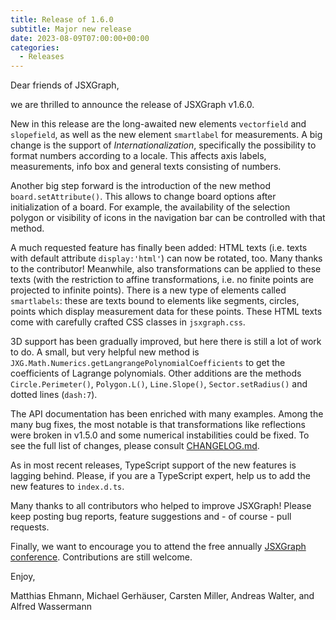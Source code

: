```yaml
---
title: Release of 1.6.0
subtitle: Major new release
date: 2023-08-09T07:00:00+00:00
categories:
  - Releases
---
```


Dear friends of JSXGraph,

we are thrilled to announce the release of JSXGraph v1.6.0.

New in this release are the long-awaited new elements `vectorfield` and `slopefield`, as well as the new element `smartlabel` for measurements. A big change is the support of *Internationalization*, specifically the possibility to format numbers according to a locale. This affects axis labels, measurements, info box and general texts consisting of numbers.

Another big step forward is the introduction of the new method `board.setAttribute()`. This allows to change board options after initialization of a board. For example, the availability of the selection polygon or visibility of icons in the navigation bar can be controlled with that method.

A much requested feature has finally been added: HTML texts (i.e. texts with default attribute `display:'html'`) can now be rotated, too. Many thanks to the contributor! Meanwhile, also transformations can be applied to these texts (with the restriction to affine transformations, i.e. no finite points are projected to infinite points). There is a new type of elements called `smartlabels`: these are texts bound to elements like segments, circles, points which display measurement data for these points. These HTML texts come with carefully crafted CSS classes in `jsxgraph.css`.

3D support has been gradually improved, but here there is still a lot of work to do. A small, but very helpful new method is `JXG.Math.Numerics.getLangrangePolynomialCoefficients` to get the coefficients of Lagrange polynomials. Other additions are the methods `Circle.Perimeter()`, `Polygon.L()`, `Line.Slope()`, `Sector.setRadius()` and dotted lines (`dash:7`).

The API documentation has been enriched with many examples. Among the many bug fixes, the most notable is that transformations like reflections were broken in v1.5.0 and some numerical instabilities could be fixed. To see the full list of changes, please consult [CHANGELOG.md](https://github.com/jsxgraph/jsxgraph/blob/main/CHANGELOG.md).

As in most recent releases, TypeScript support of the new features is lagging behind. Please, if you are a TypeScript expert, help us to add the new features to `index.d.ts`.

Many thanks to all contributors who helped to improve JSXGraph! Please keep posting bug reports, feature suggestions and - of course - pull requests.

Finally, we want to encourage you to attend the free annually [JSXGraph conference](https://jsxgraph.org/conf2023). Contributions are still welcome.

Enjoy,

Matthias Ehmann, Michael Gerhäuser, Carsten Miller, Andreas Walter, and Alfred Wassermann


